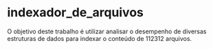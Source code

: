 # indexador_de_arquivos
O objetivo deste trabalho é utilizar analisar o desempenho de diversas estruturas de dados para indexar o conteúdo de 112312 arquivos.
